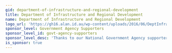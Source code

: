 ```yaml
---
gid: department-of-infrastructure-and-regional-development
title: Department of Infrastructure and Regional Development
name: Department of Infrastructure and Regional Development
logo_url: 'https://gh16.alan.id.au/wp-content/uploads/2016/06/DeptInfrastructureRegional.jpg'
sponsor_level: Government Agency Supporters
sponsor_level_id: govt-agency-supporters
sponsor_level_desc: 'Thanks to our National Government Agency supporters:'
is_sponsor: true
---
```

